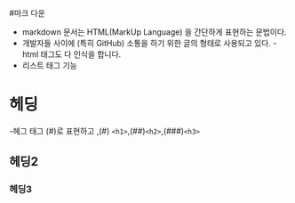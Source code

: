 #마크 다운 
- markdown 문서는 HTML(MarkUp Language) 을 간단하게 표현하는 문법이다.
- 개발자들 사이에 (특히 GitHub) 소통을 하기 위한 글의 형태로 사용되고 있다.
-html 태그도 다 인식을 합니다.
- 리스트 태그 기능 

# 헤딩
-헤그 태그 (#)로 표현하고 ,(#) `<h1>`,(##)`<h2>`,(###)`<h3>`

## 헤딩2

### 헤딩3
